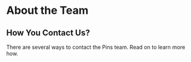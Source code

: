 # About the Team

## How You Contact Us?

There are several ways to contact the Pins team. Read on to learn more how.
